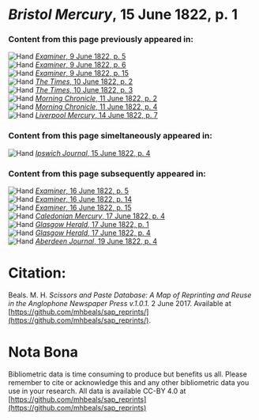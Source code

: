 # *Bristol Mercury*, 15 June 1822, p. 1  
  
### Content from this page previously appeared in:  
![Hand](http://scissorsandpaste.net/wp-content/uploads/2017/06/smallhandpointer.png) [*Examiner*, 9 June 1822, p. 5](https://mhbeals.github.io/sap_html/Examiner/Examiner-9-June-1822-p-5)  
![Hand](http://scissorsandpaste.net/wp-content/uploads/2017/06/smallhandpointer.png) [*Examiner*, 9 June 1822, p. 6](https://mhbeals.github.io/sap_html/Examiner/Examiner-9-June-1822-p-6)  
![Hand](http://scissorsandpaste.net/wp-content/uploads/2017/06/smallhandpointer.png) [*Examiner*, 9 June 1822, p. 15](https://mhbeals.github.io/sap_html/Examiner/Examiner-9-June-1822-p-15)  
![Hand](http://scissorsandpaste.net/wp-content/uploads/2017/06/smallhandpointer.png) [*The Times*, 10 June 1822, p. 2](https://mhbeals.github.io/sap_html/The-Times/The-Times-10-June-1822-p-2)  
![Hand](http://scissorsandpaste.net/wp-content/uploads/2017/06/smallhandpointer.png) [*The Times*, 10 June 1822, p. 3](https://mhbeals.github.io/sap_html/The-Times/The-Times-10-June-1822-p-3)  
![Hand](http://scissorsandpaste.net/wp-content/uploads/2017/06/smallhandpointer.png) [*Morning Chronicle*, 11 June 1822, p. 2](https://mhbeals.github.io/sap_html/Morning-Chronicle/Morning-Chronicle-11-June-1822-p-2)  
![Hand](http://scissorsandpaste.net/wp-content/uploads/2017/06/smallhandpointer.png) [*Morning Chronicle*, 11 June 1822, p. 4](https://mhbeals.github.io/sap_html/Morning-Chronicle/Morning-Chronicle-11-June-1822-p-4)  
![Hand](http://scissorsandpaste.net/wp-content/uploads/2017/06/smallhandpointer.png) [*Liverpool Mercury*, 14 June 1822, p. 7](https://mhbeals.github.io/sap_html/Liverpool-Mercury/Liverpool-Mercury-14-June-1822-p-7)  
  
### Content from this page simeltaneously appeared in:  
![Hand](http://scissorsandpaste.net/wp-content/uploads/2017/06/smallhandpointer.png) [*Ipswich Journal*, 15 June 1822, p. 4](https://mhbeals.github.io/sap_html/Ipswich-Journal/Ipswich-Journal-15-June-1822-p-4)  
  
### Content from this page subsequently appeared in:  
![Hand](http://scissorsandpaste.net/wp-content/uploads/2017/06/smallhandpointer.png) [*Examiner*, 16 June 1822, p. 5](https://mhbeals.github.io/sap_html/Examiner/Examiner-16-June-1822-p-5)  
![Hand](http://scissorsandpaste.net/wp-content/uploads/2017/06/smallhandpointer.png) [*Examiner*, 16 June 1822, p. 14](https://mhbeals.github.io/sap_html/Examiner/Examiner-16-June-1822-p-14)  
![Hand](http://scissorsandpaste.net/wp-content/uploads/2017/06/smallhandpointer.png) [*Examiner*, 16 June 1822, p. 15](https://mhbeals.github.io/sap_html/Examiner/Examiner-16-June-1822-p-15)  
![Hand](http://scissorsandpaste.net/wp-content/uploads/2017/06/smallhandpointer.png) [*Caledonian Mercury*, 17 June 1822, p. 4](https://mhbeals.github.io/sap_html/Caledonian-Mercury/Caledonian-Mercury-17-June-1822-p-4)  
![Hand](http://scissorsandpaste.net/wp-content/uploads/2017/06/smallhandpointer.png) [*Glasgow Herald*, 17 June 1822, p. 1](https://mhbeals.github.io/sap_html/Glasgow-Herald/Glasgow-Herald-17-June-1822-p-1)  
![Hand](http://scissorsandpaste.net/wp-content/uploads/2017/06/smallhandpointer.png) [*Glasgow Herald*, 17 June 1822, p. 4](https://mhbeals.github.io/sap_html/Glasgow-Herald/Glasgow-Herald-17-June-1822-p-4)  
![Hand](http://scissorsandpaste.net/wp-content/uploads/2017/06/smallhandpointer.png) [*Aberdeen Journal*, 19 June 1822, p. 4](https://mhbeals.github.io/sap_html/Aberdeen-Journal/Aberdeen-Journal-19-June-1822-p-4)  


# Citation: 

Beals. M. H. *Scissors and Paste Database: A Map of Reprinting and Reuse in the Anglophone Newspaper Press v.1.0.1.* 2 June 2017. Available at [https://github.com/mhbeals/sap_reprints/](https://github.com/mhbeals/sap_reprints/). 

# Nota Bona

Bibliometric data is time consuming to produce but benefits us all. Please remember to cite or acknowledge this and any other bibliometric data you use in your research. All data is available CC-BY 4.0 at [https://github.com/mhbeals/sap_reprints](https://github.com/mhbeals/sap_reprints)
